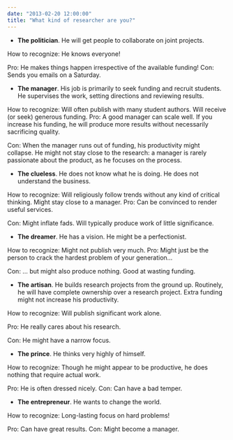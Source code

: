 ```yaml
---
date: "2013-02-20 12:00:00"
title: "What kind of researcher are you?"
---
```




- __The politician__. He will get people to collaborate on joint projects.

How to recognize: He knows everyone!

Pro: He makes things happen irrespective of the available funding!
Con: Sends you emails on a Saturday.
- __The manager__. His job is primarily to seek funding and recruit students. He supervises the work, setting directions and reviewing results.

How to recognize: Will often publish with many student authors. Will receive (or seek) generous funding.
Pro: A good manager can scale well. If you increase his funding, he will produce more results without necessarily sacrificing quality.

Con: When the manager runs out of funding, his productivity might collapse. He might not stay close to the research: a manager is rarely passionate about the product, as he focuses on the process.
- __The clueless__. He does not know what he is doing. He does not understand the business.

How to recognize: Will religiously follow trends without any kind of critical thinking. Might stay close to a manager.
Pro: Can be convinced to render useful services.

Con: Might inflate fads. Will typically produce work of little significance.
- __The dreamer__. He has a vision. He might be a perfectionist.

How to recognize: Might not publish very much.
Pro: Might just be the person to crack the hardest problem of your generation&hellip;

Con: &hellip; but might also produce nothing. Good at wasting funding.
- __The artisan__. He builds research projects from the ground up. Routinely, he will have complete ownership over a research project. Extra funding might not increase his productivity.

How to recognize: Will publish significant work alone.

Pro: He really cares about his research.

Con: He might have a narrow focus.
- __The prince__. He thinks very highly of himself.

How to recognize: Though he might appear to be productive, he does nothing that require actual work.

Pro: He is often dressed nicely.
Con: Can have a bad temper.
- __The entrepreneur__. He wants to change the world.

How to recognize: Long-lasting focus on hard problems!

Pro: Can have great results.
Con: Might become a manager.


